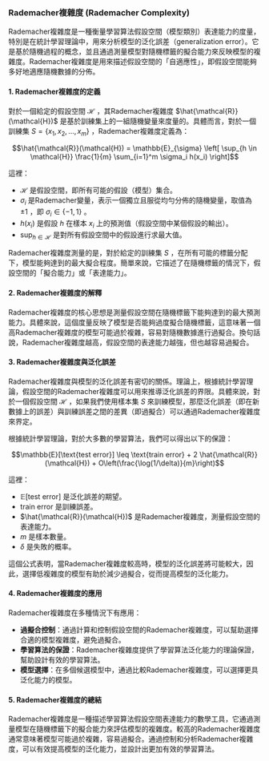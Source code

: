 ### Rademacher複雜度 (Rademacher Complexity)

Rademacher複雜度是一種衡量學習算法假設空間（模型類別）表達能力的度量，特別是在統計學習理論中，用來分析模型的泛化誤差（generalization error）。它是基於隨機過程的概念，並且通過測量模型對隨機標籤的擬合能力來反映模型的複雜度。Rademacher複雜度是用來描述假設空間的「自適應性」，即假設空間能夠多好地適應隨機數據的分佈。

#### 1. **Rademacher複雜度的定義**

對於一個給定的假設空間  $`\mathcal{H}`$ ，其Rademacher複雜度  $`\hat{\mathcal{R}}(\mathcal{H})`$  是基於訓練集上的一組隨機變量來度量的。具體而言，對於一個訓練集  $`S = \{x_1, x_2, \dots, x_m\}`$ ，Rademacher複雜度定義為：


$$\hat{\mathcal{R}}(\mathcal{H}) = \mathbb{E}_{\sigma} \left[ \sup_{h \in \mathcal{H}} \frac{1}{m} \sum_{i=1}^m \sigma_i h(x_i) \right]$$

這裡：
-  $`\mathcal{H}`$  是假設空間，即所有可能的假設（模型）集合。
-  $`\sigma_i`$  是Rademacher變量，表示一個獨立且服從均勻分佈的隨機變量，取值為  $`\pm 1`$ ，即  $`\sigma_i \in \{-1, 1\}`$ 。
-  $`h(x_i)`$  是假設  $`h`$  在樣本  $`x_i`$  上的預測值（假設空間中某個假設的輸出）。
-  $`\sup_{h \in \mathcal{H}}`$  是對所有假設空間中的假設進行求最大值。

Rademacher複雜度測量的是，對於給定的訓練集  $`S`$ ，在所有可能的標籤分配下，模型能夠達到的最大擬合程度。簡單來說，它描述了在隨機標籤的情況下，假設空間的「擬合能力」或「表達能力」。

#### 2. **Rademacher複雜度的解釋**

Rademacher複雜度的核心思想是測量假設空間在隨機標籤下能夠達到的最大預測能力。具體來說，這個度量反映了模型是否能夠過度擬合隨機標籤，這意味著一個高Rademacher複雜度的模型可能過於複雜，容易對隨機數據進行過擬合。換句話說，Rademacher複雜度越高，假設空間的表達能力越強，但也越容易過擬合。

#### 3. **Rademacher複雜度與泛化誤差**

Rademacher複雜度與模型的泛化誤差有密切的關係。理論上，根據統計學習理論，假設空間的Rademacher複雜度可以用來推導泛化誤差的界限。具體來說，對於一個假設空間  $`\mathcal{H}`$ ，如果我們使用樣本集  $`S`$  來訓練模型，那麼泛化誤差（即在新數據上的誤差）與訓練誤差之間的差異（即過擬合）可以通過Rademacher複雜度來界定。

根據統計學習理論，對於大多數的學習算法，我們可以得出以下的保證：


$$\mathbb{E}[\text{test error}] \leq \text{train error} + 2 \hat{\mathcal{R}}(\mathcal{H}) + O\left(\frac{\log(1/\delta)}{m}\right)$$

這裡：
-  $`\mathbb{E}[\text{test error}]`$  是泛化誤差的期望。
-  $`\text{train error}`$  是訓練誤差。
-  $`\hat{\mathcal{R}}(\mathcal{H})`$  是Rademacher複雜度，測量假設空間的表達能力。
-  $`m`$  是樣本數量。
-  $`\delta`$  是失敗的概率。

這個公式表明，當Rademacher複雜度較高時，模型的泛化誤差將可能較大，因此，選擇低複雜度的模型有助於減少過擬合，從而提高模型的泛化能力。

#### 4. **Rademacher複雜度的應用**

Rademacher複雜度在多種情況下有應用：
- **過擬合控制**：通過計算和控制假設空間的Rademacher複雜度，可以幫助選擇合適的模型複雜度，避免過擬合。
- **學習算法的保證**：Rademacher複雜度提供了學習算法泛化能力的理論保證，幫助設計有效的學習算法。
- **模型選擇**：在多個候選模型中，通過比較Rademacher複雜度，可以選擇更具泛化能力的模型。

#### 5. **Rademacher複雜度的總結**

Rademacher複雜度是一種描述學習算法假設空間表達能力的數學工具，它通過測量模型在隨機標籤下的擬合能力來評估模型的複雜度。較高的Rademacher複雜度通常意味著模型可能過於複雜，容易過擬合。通過控制和分析Rademacher複雜度，可以有效提高模型的泛化能力，並設計出更加有效的學習算法。